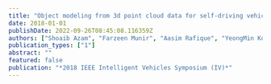 ```yaml
---
title: "Object modeling from 3d point cloud data for self-driving vehicles"
date: 2018-01-01
publishDate: 2022-09-26T08:45:08.116359Z
authors: ["Shoaib Azam", "Farzeen Munir", "Aasim Rafique", "YeongMin Ko", "Ahmad Muqeem Sheri", "Moongu Jeon"]
publication_types: ["1"]
abstract: ""
featured: false
publication: "*2018 IEEE Intelligent Vehicles Symposium (IV)*"
---
```


